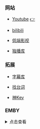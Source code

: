 ### 网站

- [Youtube](https://www.youtube.com/) [👉](https://www.biantube.com/)

- [bilibili](https://www.bilibili.com/)

- [低端影视](https://ddrk.me/)

- [独播库](https://www.duboku.tv/)

### 拓展

- [字幕库](http://zimuku.org/)

- [找台词](http://zhaotaici.cn/)

- [神Key](http://162.220.9.200/)

### EMBY

<details>

<summary>点击查看</summary>
<br>

**普拉斯影业**

https://emby.plusmedia.site 端口: 443

备用服1: https://emby.xeton.dev 端口: 443

备用服2: https://movie.xeton.dev 端口: 443

账号：普拉斯影业

密码：plusisbest


</details>

<br>
